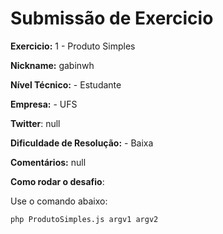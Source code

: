 # Submissão de Exercicio

**Exercicio:** 1 - Produto Simples

**Nickname:** gabinwh

**Nível Técnico:** - Estudante

**Empresa:** - UFS

**Twitter**: null

**Dificuldade de Resolução:** - Baixa

**Comentários:** null

**Como rodar o desafio**: 

Use o comando abaixo: 
```bash
php ProdutoSimples.js argv1 argv2 
```